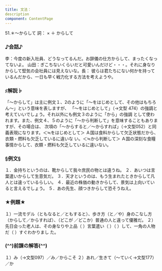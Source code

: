 ```yaml
---
title: 文法：
description
component: ContentPage
---
```



51.＊～からして 詞： × ＋ からして
### ♪会話♪
李：今度の新入社員、どうなってるんだ。お辞儀の仕方からして、まったくなってないよ。
山田：ぎこちないくらいだと可愛いんだけど・・・。それに身なりからして堅気の会社員には見えないな。長： 彼らは君たちにない何かを持っているんだから、一日も早く戦力化する方法を考えようや。
### ♯解説♭
「～からして」は主に例文１、2のように「～をはじめとして、その他はもちろん～」という意味を表しますが、 「～をはじめとして」（→文型 474）の強調と考えていいでしょう。それ以外にも例文３のように「から」の強調 として使われます。また、例文４、５のように「～から判断して」を意味することもありますが、その場合は、 次項の「～からすると／～からすれば」（→文型052）と同義表現になります。＜≒をはじめとして＞
Ａ国は食料からして欠乏状態だから、衣類・燃料も欠乏しているに違いな い。＜≒から判断して＞
Ａ国の深刻な食糧事情からして、衣類・燃料も欠乏しているに違いない。
### §例文§
１．金持ちというのは、靴からして我々庶民の物とは違うね。
２．あいつは言葉遣いからして生意気だ。
３．天才というのは、もう生まれたときからして凡人とは違っているらしい。
４．最近の株価の動きからして、景気は上向いていると言えるでしょう。
５．あの先生、顔つきからして恐そうねえ。
### ★例題★
１）一流モデル（ともなると／ともすると）、歩き方（と／や）身のこなし方（からして／からすれば）、（どこが
／どこか）普通の人と違って優雅だ。
２） 先日会った老人は、その身なりや上品（ ）言葉遣い（ ）（ ）して、一角の人物だ（ ）すぐわかりまし た。
### (^^)前課の解答(^^)
１）み（→文型097）／み／からこそ
２）あれ／生きて（～ていく→文型177）／か
